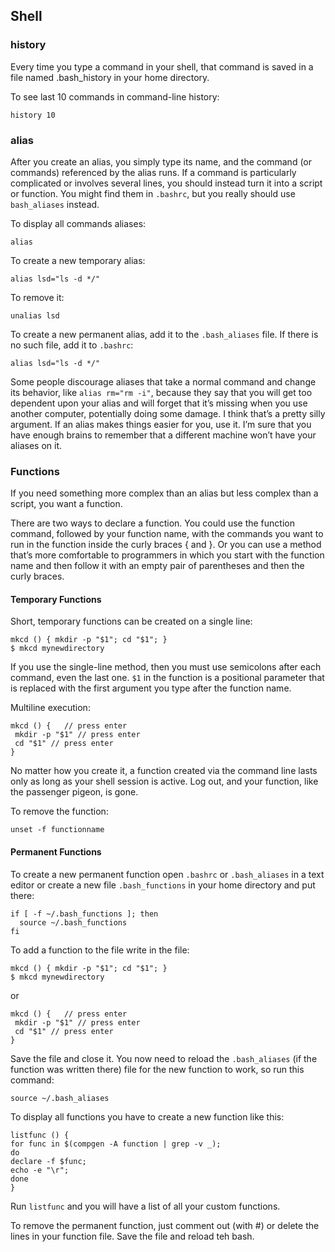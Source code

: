 ## Shell
### history
Every time you type a command in your shell, that command is saved in a file named
.bash_history in your home directory.

To see last 10 commands in command-line history:
```
history 10
```
### alias
After you create an alias, you simply type its name, and
the command (or commands) referenced by the alias runs. If a command is particularly
complicated or involves several lines, you should instead turn it into a script or function. You might find them in `.bashrc`, but you really should use `bash_aliases` instead.

To display all commands aliases:
```
alias
```
To create a new temporary alias:
```
alias lsd="ls -d */"
```
To remove it:
```
unalias lsd
```
To create a new permanent alias, add it to the `.bash_aliases` file. If there is no such file, add it to `.bashrc`:
```
alias lsd="ls -d */"
```
Some people discourage aliases that take a normal command and change its behavior, like
`alias rm="rm -i"`, because they say that you will get too dependent upon your alias and
will forget that it’s missing when you use another computer, potentially doing some damage. I
think that’s a pretty silly argument. If an alias makes things easier for you, use it. I’m sure that
you have enough brains to remember that a different machine won’t have your aliases on it.
### Functions
If you need something more complex than an alias but less complex than a script, you want a function.

There are two ways to declare a function. You could use the function command, followed by your
function name, with the commands you want to run in the function inside the curly braces { and }. Or
you can use a method that’s more comfortable to programmers in which you start with the function
name and then follow it with an empty pair of parentheses and then the curly braces.

#### Temporary Functions
Short, temporary functions can be created on a single line:
```
mkcd () { mkdir -p "$1"; cd "$1"; }
$ mkcd mynewdirectory
```
If you use the single-line method, then you must use semicolons after each command, even the last
one. `$1` in the function is a positional parameter that
is replaced with the first argument you type after the function name.

Multiline execution:
```
mkcd () {   // press enter
 mkdir -p "$1" // press enter
 cd "$1" // press enter
}
```
No matter how you create it, a function created via the command line lasts only as long as your shell
session is active. Log out, and your function, like the passenger pigeon, is gone.

To remove the function:
```
unset -f functionname
```
#### Permanent Functions
To create a new permanent function open `.bashrc` or `.bash_aliases` in a text editor or create a new file 
`.bash_functions` in your home directory and put there:
```
if [ -f ~/.bash_functions ]; then 
  source ~/.bash_functions
fi
```
To add a function to the file write in the file:
```
mkcd () { mkdir -p "$1"; cd "$1"; }
$ mkcd mynewdirectory
```
or
```
mkcd () {   // press enter
 mkdir -p "$1" // press enter
 cd "$1" // press enter
}
```
Save the file and close it. You now need to reload the `.bash_aliases` (if the function was written there) file for the new function to work, so run this command:
```
source ~/.bash_aliases
```
To display all functions you have to create a new function like this:
```
listfunc () {
for func in $(compgen -A function | grep -v _);
do
declare -f $func;
echo -e "\r";
done
}
```
Run `listfunc` and you will have a list of all your custom functions.

To remove the permanent function, just comment out (with #) or delete the lines in your function file. Save the file and reload teh bash.





